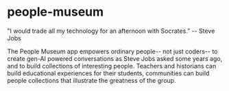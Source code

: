 # people-museum
"I would trade all my technology for an afternoon with Socrates.” -- Steve Jobs

The People Museum app empowers ordinary people-- not just coders-- to create gen-AI powered conversations as Steve Jobs asked some years ago, and to build collections of interesting people. Teachers and historians can build educational experiences for their students, communities can build people collections that illustrate the greatness of the group.
